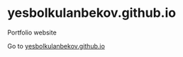 # yesbolkulanbekov.github.io
Portfolio website

Go to [yesbolkulanbekov.github.io](yesbolkulanbekov.github.io)
